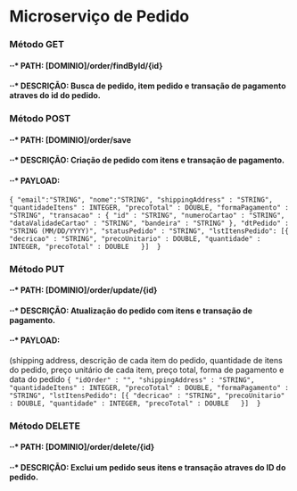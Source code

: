 # Microserviço de Pedido

### Método GET

#### ⋅⋅* PATH: [DOMINIO]/order/findById/{id}
#### ⋅⋅* DESCRIÇÃO: Busca de pedido, item pedido e transação de pagamento atraves do id do pedido.


### Método POST

#### ⋅⋅* PATH: [DOMINIO]/order/save
#### ⋅⋅* DESCRIÇÃO: Criação de pedido com itens e transação de pagamento.
#### ⋅⋅* PAYLOAD: 
`
{
	"email":"STRING",
    "nome":"STRING",
    "shippingAddress" : "STRING",
    "quantidadeItens" : INTEGER,
    "precoTotal" : DOUBLE,
    "formaPagamento" : "STRING",
    "transacao" : {
    	"id" : "STRING",
    	"numeroCartao" : "STRING",
    	"dataValidadeCartao" : "STRING",
    	"bandeira" : "STRING"
    },
    "dtPedido" : "STRING (MM/DD/YYYY)",
    "statusPedido" : "STRING",
    "lstItensPedido":
    	[{
    		 "decricao" : "STRING",
		     "precoUnitario" : DOUBLE,
		     "quantidade" : INTEGER,
		     "precoTotal" : DOUBLE	
    	}] 
}
`
### Método PUT

#### ⋅⋅* PATH: [DOMINIO]/order/update/{id}
#### ⋅⋅* DESCRIÇÃO: Atualização do pedido com itens e transação de pagamento.
#### ⋅⋅* PAYLOAD: 

(shipping address,
descrição de cada item do pedido,
quantidade de itens do pedido, 
preço unitário de cada item, 
preço total, 
forma de pagamento e data do pedido
`
{
    "idOrder" : "",
    "shippingAddress" : "STRING",
    "quantidadeItens" : INTEGER,
    "precoTotal" : DOUBLE,
    "formaPagamento" : "STRING",
    "lstItensPedido":
    	[{
    		 "decricao" : "STRING",
		 "precoUnitario" : DOUBLE,
		 "quantidade" : INTEGER,
		 "precoTotal" : DOUBLE	
    	}] 
}
`
### Método DELETE

#### ⋅⋅* PATH: [DOMINIO]/order/delete/{id}
#### ⋅⋅* DESCRIÇÃO: Exclui um pedido seus itens e transação atraves do ID do pedido.


